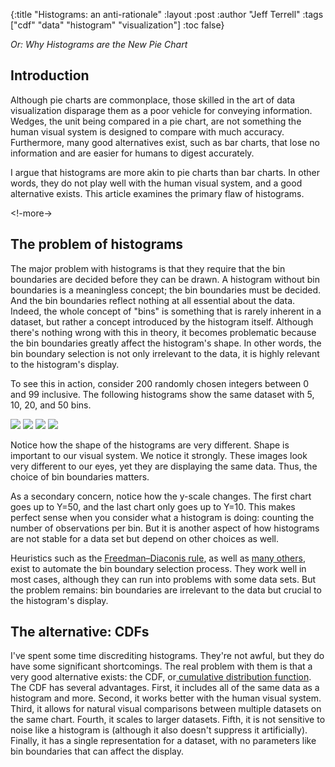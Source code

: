 {:title "Histograms: an anti-rationale"
 :layout :post
 :author "Jeff Terrell"
 :tags ["cdf" "data" "histogram" "visualization"]
 :toc false}

_Or: Why Histograms are the New Pie Chart_

## Introduction

Although pie charts are commonplace, those skilled in the art of data visualization disparage them as a poor vehicle for conveying information. Wedges, the unit being compared in a pie chart, are not something the human visual system is designed to compare with much accuracy. Furthermore, many good alternatives exist, such as bar charts, that lose no information and are easier for humans to digest accurately.

I argue that histograms are more akin to pie charts than bar charts. In other words, they do not play well with the human visual system, and a good alternative exists. This article examines the primary flaw of histograms.

<!-more->

## The problem of histograms

The major problem with histograms is that they require that the bin boundaries are decided before they can be drawn. A histogram without bin boundaries is a meaningless concept; the bin boundaries must be decided. And the bin boundaries reflect nothing at all essential about the data. Indeed, the whole concept of "bins" is something that is rarely inherent in a dataset, but rather a concept introduced by the histogram itself. Although there's nothing wrong with this in theory, it becomes problematic because the bin boundaries greatly affect the histogram's shape. In other words, the bin boundary selection is not only irrelevant to the data, it is highly relevant to the histogram's display.

To see this in action, consider 200 randomly chosen integers between 0 and 99 inclusive. The following histograms show the same dataset with 5, 10, 20, and 50 bins.

<img src="/img/histogram-numbins-05.png" /> <img src="/img/histogram-numbins-10.png" /> <img src="/img/histogram-numbins-20.png" /> <img src="/img/histogram-numbins-50.png" />

Notice how the shape of the histograms are very different. Shape is important to our visual system. We notice it strongly. These images look very different to our eyes, yet they are displaying the same data. Thus, the choice of bin boundaries matters.

As a secondary concern, notice how the y-scale changes. The first chart goes up to Y=50, and the last chart only goes up to Y=10. This makes perfect sense when you consider what a histogram is doing: counting the number of observations per bin. But it is another aspect of how histograms are not stable for a data set but depend on other choices as well.

Heuristics such as the <a href="https://en.wikipedia.org/wiki/Freedman%E2%80%93Diaconis_rule">Freedman–Diaconis rule</a>, as well as <a href="https://en.wikipedia.org/wiki/Histogram#Number_of_bins_and_width">many others</a>, exist to automate the bin boundary selection process. They work well in most cases, although they can run into problems with some data sets. But the problem remains: bin boundaries are irrelevant to the data but crucial to the histogram's display.

## The alternative: CDFs

I've spent some time discrediting histograms. They're not awful, but they do have some significant shortcomings. The real problem with them is that a very good alternative exists: the CDF, or<a href="https://en.wikipedia.org/wiki/Cumulative_distribution_function"> cumulative distribution function</a>. The CDF has several advantages. First, it includes all of the same data as a histogram and more. Second, it works better with the human visual system. Third, it allows for natural visual comparisons between multiple datasets on the same chart. Fourth, it scales to larger datasets. Fifth, it is not sensitive to noise like a histogram is (although it also doesn't suppress it artificially). Finally, it has a single representation for a dataset, with no parameters like bin boundaries that can affect the display.

